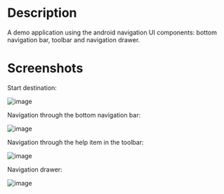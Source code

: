 # Description
A demo application using the android navigation UI components: bottom navigation bar, toolbar and navigation drawer.

# Screenshots
Start destination:

![image](https://github.com/user-attachments/assets/b5a510d7-2aea-4652-8f21-1ff99c15ac6e)

Navigation through the bottom navigation bar:

![image](https://github.com/user-attachments/assets/75c3e40e-dceb-4e78-8dfa-0844861af66c)


Navigation through the help item in the toolbar:

![image](https://github.com/user-attachments/assets/0016e96d-382a-43fc-8e8a-ef9b4615380a)

Navigation drawer:

![image](https://github.com/user-attachments/assets/e2ba7854-aec7-4173-8a27-fe64af0e99b7)
